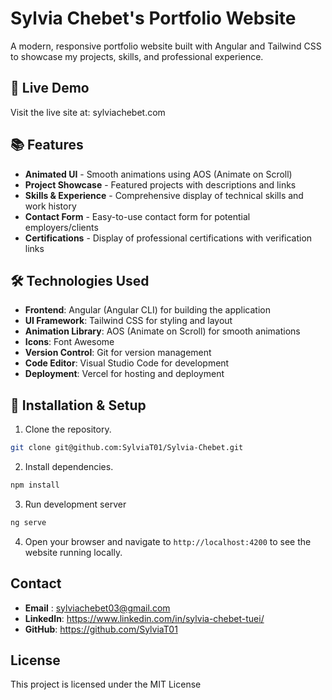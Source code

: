 # Sylvia Chebet's Portfolio Website
A modern, responsive portfolio website built with Angular and Tailwind CSS to showcase my projects, skills, and professional experience.

## 🚀 Live Demo
Visit the live site at: sylviachebet.com

## 📚 Features

- **Animated UI** - Smooth animations using AOS (Animate on Scroll)
- **Project Showcase** - Featured projects with descriptions and links
- **Skills & Experience** - Comprehensive display of technical skills and work history
- **Contact Form** - Easy-to-use contact form for potential employers/clients
- **Certifications** - Display of professional certifications with verification links

## 🛠️ Technologies Used
- **Frontend**: Angular (Angular CLI) for building the application
- **UI Framework**: Tailwind CSS for styling and layout
- **Animation Library**: AOS (Animate on Scroll) for smooth animations
- **Icons**: Font Awesome
- **Version Control**: Git for version management
- **Code Editor**: Visual Studio Code for development
- **Deployment**: Vercel for hosting and deployment

## 🔧 Installation & Setup 
1. Clone the repository.
```bash
git clone git@github.com:SylviaT01/Sylvia-Chebet.git
```
2. Install dependencies.
```bash
npm install
```
3. Run development server
```bash
ng serve
```
4. Open your browser and navigate to `http://localhost:4200` to see the website running locally.

## Contact
- **Email** : sylviachebet03@gmail.com
- **LinkedIn**: https://www.linkedin.com/in/sylvia-chebet-tuei/
- **GitHub**: https://github.com/SylviaT01

## License
This project is licensed under the MIT License


